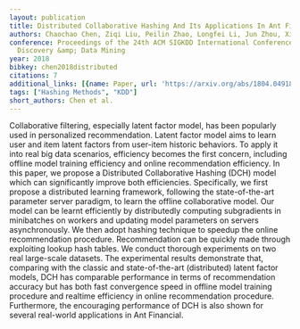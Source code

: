 ```yaml
---
layout: publication
title: Distributed Collaborative Hashing And Its Applications In Ant Financial
authors: Chaochao Chen, Ziqi Liu, Peilin Zhao, Longfei Li, Jun Zhou, Xiaolong Li
conference: Proceedings of the 24th ACM SIGKDD International Conference on Knowledge
  Discovery &amp; Data Mining
year: 2018
bibkey: chen2018distributed
citations: 7
additional_links: [{name: Paper, url: 'https://arxiv.org/abs/1804.04918'}]
tags: ["Hashing Methods", "KDD"]
short_authors: Chen et al.
---
```

Collaborative filtering, especially latent factor model, has been popularly
used in personalized recommendation. Latent factor model aims to learn user and
item latent factors from user-item historic behaviors. To apply it into real
big data scenarios, efficiency becomes the first concern, including offline
model training efficiency and online recommendation efficiency. In this paper,
we propose a Distributed Collaborative Hashing (DCH) model which can
significantly improve both efficiencies. Specifically, we first propose a
distributed learning framework, following the state-of-the-art parameter server
paradigm, to learn the offline collaborative model. Our model can be learnt
efficiently by distributedly computing subgradients in minibatches on workers
and updating model parameters on servers asynchronously. We then adopt hashing
technique to speedup the online recommendation procedure. Recommendation can be
quickly made through exploiting lookup hash tables. We conduct thorough
experiments on two real large-scale datasets. The experimental results
demonstrate that, comparing with the classic and state-of-the-art (distributed)
latent factor models, DCH has comparable performance in terms of recommendation
accuracy but has both fast convergence speed in offline model training
procedure and realtime efficiency in online recommendation procedure.
Furthermore, the encouraging performance of DCH is also shown for several
real-world applications in Ant Financial.